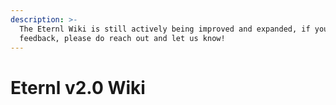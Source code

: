 ```yaml
---
description: >-
  The Eternl Wiki is still actively being improved and expanded, if you have any
  feedback, please do reach out and let us know!
---
```


# Eternl v2.0 Wiki



